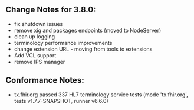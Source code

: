 ## Change Notes for 3.8.0:

* fix shutdown issues 
* remove xig and packages endpoints (moved to NodeServer)
* clean up logging
* terminology performance improvements
* change extension URL - moving from tools to extensions
* Add VCL support
* remove IPS manager

## Conformance Notes:

* tx.fhir.org passed 337 HL7 terminology service tests (mode 'tx.fhir.org', tests v1.7.7-SNAPSHOT, runner v6.6.0)
